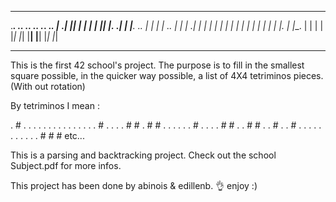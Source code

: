 -------------------------------------------------

   .______.  ._.  ._.     ._.     ._.  ._____.
   | .____|  |_|  | |     | |     |_|  |_. ._|
   | |__.    ._.  | |     | |     ._.    | |
   | .__|    | |  | |     | |     | |    | |
   | |       | |  | |__.  | |__.  | |    | |
   |_|       |_|  |____|  |____|  |_|    |_|

-------------------------------------------------

This is the first 42 school's project.
The purpose is to fill in the smallest square possible,
in the quicker way possible, a list of 4X4 tetriminos pieces.
(With out rotation)

By tetriminos I mean : 

 . # . .   . . . .    . . . .   . . . .
 . # . .   . . # #    . # # .   . . . .
 . # . .   . . # #    . . # #   . . # .
 . # . .   . . . .    . . . .   . # # #  etc...

This is a parsing and backtracking project.
Check out the school Subject.pdf for more infos.

This project has been done by abinois & edillenb.
👌 enjoy :)
